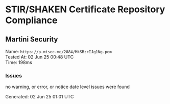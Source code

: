 # STIR/SHAKEN Certificate Repository Compliance

## Martini Security

Name: `https://p.mtsec.me/2884/MkSBzcIJg1Ng.pem`\
Tested At: 02 Jun 25 00:48 UTC\
Time: 198ms

### Issues

no warning, or error, or notice date level issues were found

Generated: 02 Jun 25 01:01 UTC